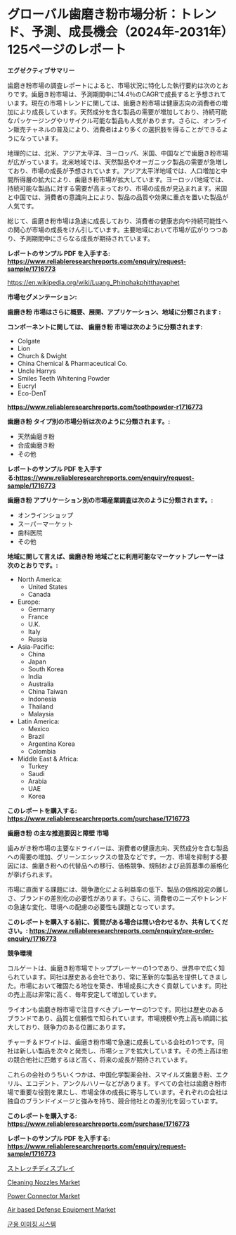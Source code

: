 <p><h1>グローバル歯磨き粉市場分析：トレンド、予測、成長機会（2024年-2031年）125ページのレポート</h1></p><p><strong>エグゼクティブサマリー</strong></p>
<p><p>歯磨き粉市場の調査レポートによると、市場状況に特化した執行要約は次のとおりです。歯磨き粉市場は、予測期間中に14.4％のCAGRで成長すると予想されています。現在の市場トレンドに関しては、歯磨き粉市場は健康志向の消費者の増加により成長しています。天然成分を含む製品の需要が増加しており、持続可能なパッケージングやリサイクル可能な製品も人気があります。さらに、オンライン販売チャネルの普及により、消費者はより多くの選択肢を得ることができるようになっています。</p><p>地理的には、北米、アジア太平洋、ヨーロッパ、米国、中国などで歯磨き粉市場が広がっています。北米地域では、天然製品やオーガニック製品の需要が急増しており、市場の成長が予想されています。アジア太平洋地域では、人口増加と中間所得層の拡大により、歯磨き粉市場が拡大しています。ヨーロッパ地域では、持続可能な製品に対する需要が高まっており、市場の成長が見込まれます。米国と中国では、消費者の意識向上により、製品の品質や効果に重点を置いた製品が人気です。</p><p>総じて、歯磨き粉市場は急速に成長しており、消費者の健康志向や持続可能性への関心が市場の成長をけん引しています。主要地域において市場が広がりつつあり、予測期間中にさらなる成長が期待されています。</p></p>
<p><strong>レポートのサンプル PDF を入手する: <a href="https://www.reliableresearchreports.com/enquiry/request-sample/1716773">https://www.reliableresearchreports.com/enquiry/request-sample/1716773</a></strong></p>
<p><a href="https://en.wikipedia.org/wiki/Luang_Phinphakphitthayaphet">https://en.wikipedia.org/wiki/Luang_Phinphakphitthayaphet</a></p>
<p><strong>市場セグメンテーション:</strong></p>
<p><strong> 歯磨き粉 市場はさらに概要、展開、アプリケーション、地域に分類されます :</strong></p>
<p><strong>コンポーネントに関しては、 歯磨き粉 市場は次のように分類されます:</strong></p>
<p><ul><li>Colgate</li><li>Lion</li><li>Church & Dwight</li><li>China Chemical & Pharmaceutical Co.</li><li>Uncle Harrys</li><li>Smiles Teeth Whitening Powder</li><li>Eucryl</li><li>Eco-DenT</li></ul></p>
<p><strong><a href="https://www.reliableresearchreports.com/toothpowder-r1716773">https://www.reliableresearchreports.com/toothpowder-r1716773</a></strong></p>
<p><strong> 歯磨き粉 タイプ別の市場分析は次のように分類されます。:</strong></p>
<p><ul><li>天然歯磨き粉</li><li>合成歯磨き粉</li><li>その他</li></ul></p>
<p><strong>レポートのサンプル PDF を入手する:<a href="https://www.reliableresearchreports.com/enquiry/request-sample/1716773">https://www.reliableresearchreports.com/enquiry/request-sample/1716773</a></strong></p>
<p><strong> 歯磨き粉 アプリケーション別の市場産業調査は次のように分類されます。:</strong></p>
<p><ul><li>オンラインショップ</li><li>スーパーマーケット</li><li>歯科医院</li><li>その他</li></ul></p>
<p><strong>地域に関して言えば、歯磨き粉 地域ごとに利用可能なマーケットプレーヤーは次のとおりです。:</strong></p>
<p><ul>
    <li>
        North America:
        <ul>
            <li>United States</li>
            <li>Canada</li>
        </ul>
    </li>
    <li>
        Europe:
        <ul>
            <li>Germany</li>
            <li>France</li>
            <li>U.K.</li>
            <li>Italy</li>
            <li>Russia</li>
        </ul>
    </li>
    <li>
        Asia-Pacific:
        <ul>
            <li>China</li>
            <li>Japan</li>
            <li>South Korea</li>
            <li>India</li>
            <li>Australia</li>
            <li>China Taiwan</li>
            <li>Indonesia</li>
            <li>Thailand</li>
            <li>Malaysia</li>
        </ul>
    </li>
    <li>
        Latin America:
        <ul>
            <li>Mexico</li>
            <li>Brazil</li>
            <li>Argentina Korea</li>
            <li>Colombia</li>
        </ul>
    </li>
    <li>
        Middle East & Africa:
        <ul>
            <li>Turkey</li>
            <li>Saudi</li>
            <li>Arabia</li>
            <li>UAE</li>
            <li>Korea</li>
        </ul>
    </li>
    </ul></p>
<p><strong>このレポートを購入する: <a href="https://www.reliableresearchreports.com/purchase/1716773">https://www.reliableresearchreports.com/purchase/1716773</a></strong></p>
<p><strong>歯磨き粉 の主な推進要因と障壁 市場</strong></p>
<p><p>歯みがき粉市場の主要なドライバーは、消費者の健康志向、天然成分を含む製品への需要の増加、グリーンエシックスの普及などです。一方、市場を抑制する要因には、歯磨き粉への代替品への移行、価格競争、規制および品質基準の厳格化が挙げられます。</p><p>市場に直面する課題には、競争激化による利益率の低下、製品の価格設定の難しさ、ブランドの差別化の必要性があります。さらに、消費者のニーズやトレンドの急速な変化、環境への配慮の必要性も課題となっています。</p></p>
<p><strong>このレポートを購入する前に、質問がある場合は問い合わせるか、共有してください。: <a href="https://www.reliableresearchreports.com/enquiry/pre-order-enquiry/1716773">https://www.reliableresearchreports.com/enquiry/pre-order-enquiry/1716773</a></strong></p>
<p><strong>競争環境</strong></p>
<p><p>コルゲートは、歯磨き粉市場でトッププレーヤーの1つであり、世界中で広く知られています。同社は歴史ある会社であり、常に革新的な製品を提供してきました。市場において確固たる地位を築き、市場成長に大きく貢献しています。同社の売上高は非常に高く、毎年安定して増加しています。</p><p>ライオンも歯磨き粉市場で注目すべきプレーヤーの1つです。同社は歴史のあるブランドであり、品質と信頼性で知られています。市場規模や売上高も順調に拡大しており、競争力のある位置にあります。</p><p>チャーチ＆ドワイトは、歯磨き粉市場で急速に成長している会社の1つです。同社は新しい製品を次々と発売し、市場シェアを拡大しています。その売上高は他の競合他社に匹敵するほど高く、将来の成長が期待されています。</p><p>これらの会社のうちいくつかは、中国化学製薬会社、スマイルズ歯磨き粉、エクリル、エコデント、アンクルハリーなどがあります。すべての会社は歯磨き粉市場で重要な役割を果たし、市場全体の成長に寄与しています。それぞれの会社は独自のブランドイメージと強みを持ち、競合他社との差別化を図っています。</p></p>
<p><strong>このレポートを購入する: <a href="https://www.reliableresearchreports.com/purchase/1716773">https://www.reliableresearchreports.com/purchase/1716773</a></strong></p>
<p><strong>レポートのサンプル PDF を入手する: <a href="https://www.reliableresearchreports.com/enquiry/request-sample/1716773">https://www.reliableresearchreports.com/enquiry/request-sample/1716773</a></strong><strong></strong></p>
<p><p><a href="https://github.com/RandallRunte2023/Market-Research-Report-List-2/blob/main/722637240141.md">ストレッチディスプレイ</a></p><p><a href="https://github.com/gcimaudf65/Market-Research-Report-List-1/blob/main/cleaning-nozzles-market.md">Cleaning Nozzles Market</a></p><p><a href="https://github.com/sardarp081/Market-Research-Report-List-1/blob/main/power-connector-market.md">Power Connector Market</a></p><p><a href="https://medium.com/@staceyhilll48/evaluating-global-air-based-defense-equipment-market-trends-and-growth-opportunities-by-region-a00dfa730ba2">Air based Defense Equipment Market</a></p><p><a href="https://github.com/shampaakter36/Market-Research-Report-List-2/blob/main/487805651301.md">군용 이미징 시스템</a></p></p>